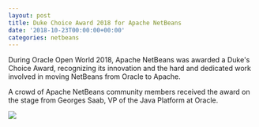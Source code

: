 ```yaml
---
layout: post
title: Duke Choice Award 2018 for Apache NetBeans
date: '2018-10-23T00:00:00+00:00'
categories: netbeans
---
```

During Oracle Open World 2018, Apache NetBeans was awarded a Duke's Choice Award, recognizing its innovation and the hard and dedicated work involved in moving NetBeans from Oracle to Apache.

<p>A crowd of Apache NetBeans community members received the award on the stage from Georges Saab, VP of the Java Platform at Oracle.</p>

<p><img src="https://blogs.apache.org/netbeans/mediaresource/1e8b0082-9bde-4be6-bcac-9aeccf63c6ae"></img>
